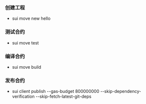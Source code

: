 ### 创建工程
* sui move new hello

### 测试合约
* sui move test

### 编译合约
* sui move build

### 发布合约
* sui client publish --gas-budget 800000000 --skip-dependency-verification --skip-fetch-latest-git-deps
